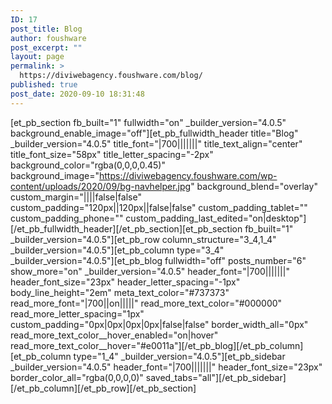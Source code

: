 ```yaml
---
ID: 17
post_title: Blog
author: foushware
post_excerpt: ""
layout: page
permalink: >
  https://diviwebagency.foushware.com/blog/
published: true
post_date: 2020-09-10 18:31:48
---
```

[et_pb_section fb_built="1" fullwidth="on" _builder_version="4.0.5" background_enable_image="off"][et_pb_fullwidth_header title="Blog" _builder_version="4.0.5" title_font="|700|||||||" title_text_align="center" title_font_size="58px" title_letter_spacing="-2px" background_color="rgba(0,0,0,0.45)" background_image="https://diviwebagency.foushware.com/wp-content/uploads/2020/09/bg-navhelper.jpg" background_blend="overlay" custom_margin="||||false|false" custom_padding="120px||120px||false|false" custom_padding_tablet="" custom_padding_phone="" custom_padding_last_edited="on|desktop"][/et_pb_fullwidth_header][/et_pb_section][et_pb_section fb_built="1" _builder_version="4.0.5"][et_pb_row column_structure="3_4,1_4" _builder_version="4.0.5"][et_pb_column type="3_4" _builder_version="4.0.5"][et_pb_blog fullwidth="off" posts_number="6" show_more="on" _builder_version="4.0.5" header_font="|700|||||||" header_font_size="23px" header_letter_spacing="-1px" body_line_height="2em" meta_text_color="#737373" read_more_font="|700||on|||||" read_more_text_color="#000000" read_more_letter_spacing="1px" custom_padding="0px|0px|0px|0px|false|false" border_width_all="0px" read_more_text_color__hover_enabled="on|hover" read_more_text_color__hover="#e0011a"][/et_pb_blog][/et_pb_column][et_pb_column type="1_4" _builder_version="4.0.5"][et_pb_sidebar _builder_version="4.0.5" header_font="|700|||||||" header_font_size="23px" border_color_all="rgba(0,0,0,0)" saved_tabs="all"][/et_pb_sidebar][/et_pb_column][/et_pb_row][/et_pb_section]